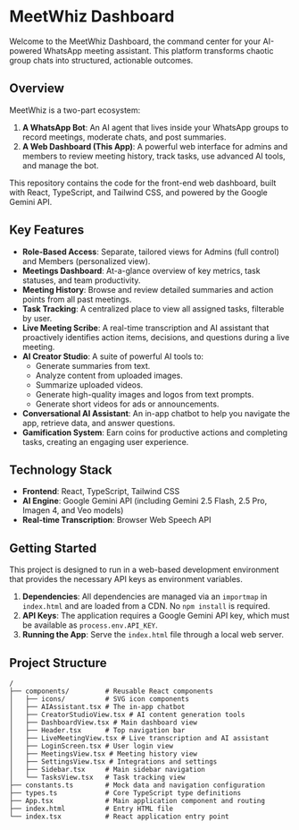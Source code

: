 # MeetWhiz Dashboard

Welcome to the MeetWhiz Dashboard, the command center for your AI-powered WhatsApp meeting assistant. This platform transforms chaotic group chats into structured, actionable outcomes.

## Overview

MeetWhiz is a two-part ecosystem:
1.  **A WhatsApp Bot**: An AI agent that lives inside your WhatsApp groups to record meetings, moderate chats, and post summaries.
2.  **A Web Dashboard (This App)**: A powerful web interface for admins and members to review meeting history, track tasks, use advanced AI tools, and manage the bot.

This repository contains the code for the front-end web dashboard, built with React, TypeScript, and Tailwind CSS, and powered by the Google Gemini API.

## Key Features

-   **Role-Based Access**: Separate, tailored views for Admins (full control) and Members (personalized view).
-   **Meetings Dashboard**: At-a-glance overview of key metrics, task statuses, and team productivity.
-   **Meeting History**: Browse and review detailed summaries and action points from all past meetings.
-   **Task Tracking**: A centralized place to view all assigned tasks, filterable by user.
-   **Live Meeting Scribe**: A real-time transcription and AI assistant that proactively identifies action items, decisions, and questions during a live meeting.
-   **AI Creator Studio**: A suite of powerful AI tools to:
    -   Generate summaries from text.
    -   Analyze content from uploaded images.
    -   Summarize uploaded videos.
    -   Generate high-quality images and logos from text prompts.
    -   Generate short videos for ads or announcements.
-   **Conversational AI Assistant**: An in-app chatbot to help you navigate the app, retrieve data, and answer questions.
-   **Gamification System**: Earn coins for productive actions and completing tasks, creating an engaging user experience.

## Technology Stack

-   **Frontend**: React, TypeScript, Tailwind CSS
-   **AI Engine**: Google Gemini API (including Gemini 2.5 Flash, 2.5 Pro, Imagen 4, and Veo models)
-   **Real-time Transcription**: Browser Web Speech API

## Getting Started

This project is designed to run in a web-based development environment that provides the necessary API keys as environment variables.

1.  **Dependencies**: All dependencies are managed via an `importmap` in `index.html` and are loaded from a CDN. No `npm install` is required.
2.  **API Keys**: The application requires a Google Gemini API key, which must be available as `process.env.API_KEY`.
3.  **Running the App**: Serve the `index.html` file through a local web server.

## Project Structure

```
/
├── components/         # Reusable React components
│   ├── icons/          # SVG icon components
│   ├── AIAssistant.tsx # The in-app chatbot
│   ├── CreatorStudioView.tsx # AI content generation tools
│   ├── DashboardView.tsx # Main dashboard view
│   ├── Header.tsx      # Top navigation bar
│   ├── LiveMeetingView.tsx # Live transcription and AI assistant
│   ├── LoginScreen.tsx # User login view
│   ├── MeetingsView.tsx # Meeting history view
│   ├── SettingsView.tsx # Integrations and settings
│   ├── Sidebar.tsx     # Main sidebar navigation
│   └── TasksView.tsx   # Task tracking view
├── constants.ts        # Mock data and navigation configuration
├── types.ts            # Core TypeScript type definitions
├── App.tsx             # Main application component and routing
├── index.html          # Entry HTML file
└── index.tsx           # React application entry point
```
